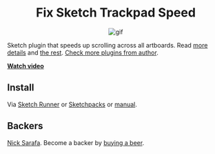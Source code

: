 <div align="center">

# Fix Sketch Trackpad Speed

![gif](gif.gif)


</div>

Sketch plugin that speeds up scrolling across all artboards. Read [more details](http://sketchplugins.com/d/481-mscontentdrawview-scrollwheelscroll-and-calculating-sketch-viewport) and [the rest](https://www.google.com/search?q=trackpad+slow+sketch). [Check more plugins from author](https://pravdomil.com/#sketch).

[**Watch video**](https://youtu.be/OPIw7HX1ILI)

## Install

Via [Sketch Runner](http://sketchrunner.com) or [Sketchpacks](https://sketchpacks.com/pravdomil/FixSketchTrackpadSpeed) or [manual](../../releases).

## Backers
[Nick Sarafa](https://github.com/nsarafa). Become a backer by [buying a beer](https://www.paypal.com/cgi-bin/webscr?cmd=_s-xclick&hosted_button_id=BCL2X3AFQBAP2&item_name=Fix%20Sketch%20Trackpad%20Speed%20Beer).
